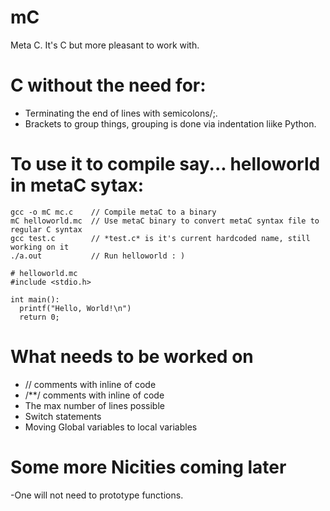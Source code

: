 # mC
Meta C. It's C but more pleasant to work with.

# C without the need for:
  - Terminating the end of lines with semicolons/;.
  - Brackets to group things, grouping is done via indentation liike Python.

# To use it to compile say... helloworld in metaC sytax:
```
gcc -o mC mc.c    // Compile metaC to a binary
mC helloworld.mc  // Use metaC binary to convert metaC syntax file to regular C syntax
gcc test.c        // *test.c* is it's current hardcoded name, still working on it
./a.out           // Run helloworld : )
```

```
# helloworld.mc
#include <stdio.h>

int main():
  printf("Hello, World!\n")
  return 0;
```


# What needs to be worked on
- // comments with inline of code
- /**/ comments with inline of code
- The max number of lines possible
- Switch statements
- Moving Global variables to local variables

# Some more Nicities coming later
  -One will not need to prototype functions.
